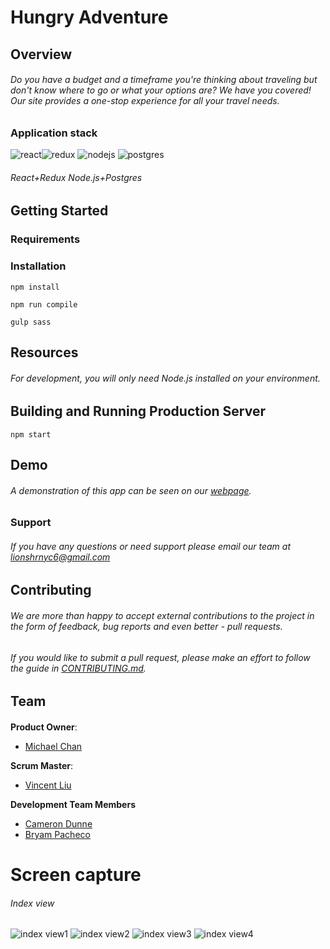 # Hungry Adventure
## Overview
###### Do you have a budget and a timeframe you're thinking about traveling but don't know where to go or what your options are? We have you covered! Our site provides a one-stop experience for all your travel needs.
### Application stack
![react](http://i300.photobucket.com/albums/nn38/bpacheco813/reactjs_zpstyzfkwio.jpg)![redux](http://i300.photobucket.com/albums/nn38/bpacheco813/redux_zpsa5ju8mmb.png?t=1492712000) ![nodejs](http://i300.photobucket.com/albums/nn38/bpacheco813/nodejs_zpsf4vmwb6k.jpg) ![postgres](http://i300.photobucket.com/albums/nn38/bpacheco813/reactImage_zpsixhqoshn.jpg)
###### React+Redux Node.js+Postgres

## Getting Started
### Requirements
### Installation
```
npm install
```
````
npm run compile
````
````
gulp sass
````
## Resources
###### For development, you will only need Node.js installed on your environment.
## Building and Running Production Server
````
npm start
````
## Demo
###### A demonstration of this app can be seen on our [webpage](http://www.hungryadventure.com).
### Support
###### If you have any questions or need support please email our team at lionshrnyc6@gmail.com
## Contributing
###### We are more than happy to accept external contributions to the project in the form of feedback, bug reports and even better - pull requests.

###### If you would like to submit a pull request, please make an effort to follow the guide in [CONTRIBUTING.md](https://github.com/hungry-adventure/HungryAdventure/blob/dev/contributing.md).
## Team
####
**Product Owner**:
* [Michael Chan](http://github.com/ThinkFWD)

**Scrum Master**:
* [Vincent Liu](https://github.com/supreme38)

**Development Team Members**
* [Cameron Dunne](https://www.github.com/camdunne)
* [Bryam Pacheco](https://github.com/xbryan813x)


# Screen capture
###### Index view
![index view1](http://i300.photobucket.com/albums/nn38/bpacheco813/homeScreen_zpsg9zpk9lb.png)
![index view2](http://i300.photobucket.com/albums/nn38/bpacheco813/mainView2_zpsn2usu6jn.png)
![index view3](http://i300.photobucket.com/albums/nn38/bpacheco813/mainView3_zpsajuku74y.png)
![index view4](http://i300.photobucket.com/albums/nn38/bpacheco813/mainView4_zpsuswy6knl.png)
